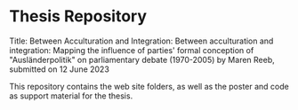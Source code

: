 # Thesis Repository
Title: Between Acculturation and Integration: Between acculturation and integration: Mapping the influence of parties' formal conception of "Ausländerpolitik" on parliamentary debate (1970-2005) by Maren Reeb, submitted on 12 June 2023  

This repository contains the web site folders, as well as the poster and code as support material for the thesis.
